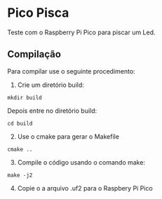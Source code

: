 # Pico Pisca
Teste com o Raspberry Pi Pico para piscar um Led.

## Compilação
Para compilar use o seguinte procedimento:

1. Crie um diretório build:

`mkdir build`

Depois entre no diretório build:

`cd build`

2. Use o cmake para gerar o Makefile

`cmake ..`

3. Compile o código usando o comando make:

`make -j2`

4. Copie o a arquivo .uf2 para o Raspbery Pi Pico
